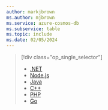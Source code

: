 ```yaml
---
author: markjbrown
ms.author: mjbrown
ms.service: azure-cosmos-db
ms.subservice: table
ms.topic: include
ms.date: 02/05/2024
---
```


> [!div class="op_single_selector"]
>
> - [.NET](../tutorial-develop-table-dotnet.md)
> - [Node.js](../table-storage-how-to-use-nodejs.md)
> - [Java](../table-storage-how-to-use-java.md)
> - [C++](../table-storage-how-to-use-c-plus.md)
> - [PHP](../table-storage-how-to-use-php.md)
> - [Go](../table-storage-how-to-use-go.md)
>